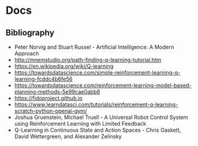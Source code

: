 # Docs

## Bibliography

 - Peter Norvig and Stuart Russel - Artificial Intelligence: A Modern Approach
 - http://mnemstudio.org/path-finding-q-learning-tutorial.htm
 - https://en.wikipedia.org/wiki/Q-learning
 - https://towardsdatascience.com/simple-reinforcement-learning-q-learning-fcddc4b6fe56
 - https://towardsdatascience.com/reinforcement-learning-model-based-planning-methods-5e99cae0abb8
 - https://fidoproject.github.io
 - https://www.learndatasci.com/tutorials/reinforcement-q-learning-scratch-python-openai-gym/
 - Joshua Gruenstein, Michael Truell - A Universal Robot Control System using Reinforcement Learning with Limited Feedback
 - Q-Learning in Continuous State and Action Spaces - Chris Gaskett, David Wettergreen, and Alexander Zelinsky
